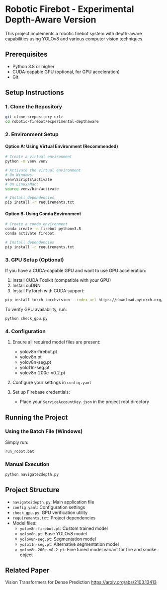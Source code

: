 # Robotic Firebot - Experimental Depth-Aware Version

This project implements a robotic firebot system with depth-aware capabilities using YOLOv8 and various computer vision techniques.

## Prerequisites

- Python 3.8 or higher
- CUDA-capable GPU (optional, for GPU acceleration)
- Git

## Setup Instructions

### 1. Clone the Repository

```bash
git clone <repository-url>
cd robotic-firebot/experimental-depthaware
```

### 2. Environment Setup

#### Option A: Using Virtual Environment (Recommended)

```bash
# Create a virtual environment
python -m venv venv

# Activate the virtual environment
# On Windows:
venv\Scripts\activate
# On Linux/Mac:
source venv/bin/activate

# Install dependencies
pip install -r requirements.txt
```

#### Option B: Using Conda Environment

```bash
# Create a conda environment
conda create -n firebot python=3.8
conda activate firebot

# Install dependencies
pip install -r requirements.txt
```

### 3. GPU Setup (Optional)

If you have a CUDA-capable GPU and want to use GPU acceleration:

1. Install CUDA Toolkit (compatible with your GPU)
2. Install cuDNN
3. Install PyTorch with CUDA support:
```bash
pip install torch torchvision --index-url https://download.pytorch.org/whl/cu118
```

To verify GPU availability, run:
```bash
python check_gpu.py
```

### 4. Configuration

1. Ensure all required model files are present:
   - yolov8n-firebot.pt
   - yolov8n.pt
   - yolov8n-seg.pt
   - yolo11n-seg.pt
   - yolov8n-200e-v0.2.pt

2. Configure your settings in `config.yaml`

3. Set up Firebase credentials:
   - Place your `ServiceAccountKey.json` in the project root directory

## Running the Project

### Using the Batch File (Windows)

Simply run:
```bash
run_robot.bat
```

### Manual Execution

```bash
python navigate2depth.py
```

## Project Structure

- `navigate2depth.py`: Main application file
- `config.yaml`: Configuration settings
- `check_gpu.py`: GPU verification utility
- `requirements.txt`: Project dependencies
- Model files:
  - `yolov8n-firebot.pt`: Custom trained model
  - `yolov8n.pt`: Base YOLOv8 model
  - `yolov8n-seg.pt`: Segmentation model
  - `yolo11n-seg.pt`: Alternative segmentation model
  - `yolov8n-200e-v0.2.pt`: Fine tuned model variant for fire and smoke object
 
## Related Paper
Vision Transformers for Dense Prediction
https://arxiv.org/abs/2103.13413
